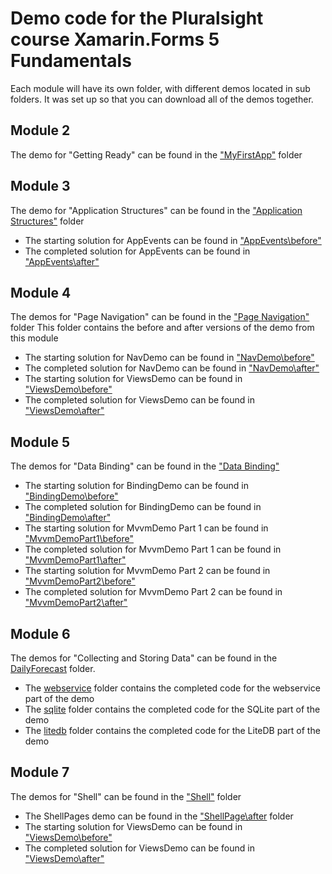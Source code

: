 # Demo code for the Pluralsight course Xamarin.Forms 5 Fundamentals
Each module will have its own folder, with different demos located in sub folders.  It was set up so that you can download all of the demos together.

## Module 2
The demo for "Getting Ready" can be found in the ["MyFirstApp"](https://github.com/anotherlab/xf5fundamentals/tree/main/Getting%20Ready/MyFirstApp) folder

## Module 3
The demo for "Application Structures" can be found in the ["Application Structures"](https://github.com/anotherlab/xf5fundamentals/tree/main/applicationstructures) folder
 - The starting solution for AppEvents can be found in ["AppEvents\before"](https://github.com/anotherlab/xf5fundamentals/tree/main/applicationstructures/before)
 - The completed solution for AppEvents can be found in ["AppEvents\after"](https://github.com/anotherlab/xf5fundamentals/tree/main/applicationstructures/after)

## Module 4
The demos for "Page Navigation" can be found in the ["Page Navigation"](https://github.com/anotherlab/xf5fundamentals/tree/main/Page%20Navigation) folder
This folder contains the before and after versions of the demo from this module
 - The starting solution for NavDemo can be found in ["NavDemo\before"](https://github.com/anotherlab/xf5fundamentals/tree/main/Page%20Navigation/NavDemo/before)
 - The completed solution for NavDemo can be found in ["NavDemo\after"](https://github.com/anotherlab/xf5fundamentals/tree/main/Page%20Navigation/NavDemo/after)
 - The starting solution for ViewsDemo can be found in ["ViewsDemo\before"](https://github.com/anotherlab/xf5fundamentals/tree/main/Page%20Navigation/ViewsDemo/before)
 - The completed solution for ViewsDemo can be found in ["ViewsDemo\after"](https://github.com/anotherlab/xf5fundamentals/tree/main/Page%20Navigation/ViewsDemo/after)

## Module 5
The demos for "Data Binding" can be found in the ["Data Binding"](https://github.com/anotherlab/xf5fundamentals/tree/main/Data%20Binding)
 - The starting solution for BindingDemo can be found in ["BindingDemo\before"](https://github.com/anotherlab/xf5fundamentals/tree/main/Data%20Binding/BindingDemo/before)
 - The completed solution for BindingDemo can be found in ["BindingDemo\after"](https://github.com/anotherlab/xf5fundamentals/tree/main/Data%20Binding/BindingDemo/after)
 - The starting solution for MvvmDemo Part 1 can be found in ["MvvmDemoPart1\before"](https://github.com/anotherlab/xf5fundamentals/tree/main/Data%20Binding/MvvmDemoPart1/before)
 - The completed solution for MvvmDemo Part 1 can be found in ["MvvmDemoPart1\after"](https://github.com/anotherlab/xf5fundamentals/tree/main/Data%20Binding/MvvmDemoPart1/after)
 - The starting solution for MvvmDemo Part 2 can be found in ["MvvmDemoPart2\before"](https://github.com/anotherlab/xf5fundamentals/tree/main/Data%20Binding/MvvmDemoPart2/before)
 - The completed solution for MvvmDemo Part 2 can be found in ["MvvmDemoPart2\after"](https://github.com/anotherlab/xf5fundamentals/tree/main/Data%20Binding/MvvmDemoPart2/after)

## Module 6
The demos for "Collecting and Storing Data" can be found in the [DailyForecast](https://github.com/anotherlab/xf5fundamentals/tree/main/Collecting%20and%20Storing%20Data/DailyForecast) folder.
 - The [webservice](https://github.com/anotherlab/xf5fundamentals/tree/main/Collecting%20and%20Storing%20Data/DailyForecast/webservice) folder contains the completed code for the webservice part of the demo
 - The [sqlite](https://github.com/anotherlab/xf5fundamentals/tree/main/Collecting%20and%20Storing%20Data/DailyForecast/sqlite) folder contains the completed code for the SQLite part of the demo
 - The [litedb](https://github.com/anotherlab/xf5fundamentals/tree/main/Collecting%20and%20Storing%20Data/DailyForecast/litedb) folder contains the completed code for the LiteDB part of the demo
 
## Module 7
The demos for "Shell" can be found in the ["Shell"](https://github.com/anotherlab/xf5fundamentals/tree/main/Shell) folder
 - The ShellPages demo can be found in the ["ShellPage\after](https://github.com/anotherlab/xf5fundamentals/tree/main/Shell/ShellPages/after) folder
 - The starting solution for ViewsDemo can be found in ["ViewsDemo\before"](https://github.com/anotherlab/xf5fundamentals/tree/main/Shell/ViewsDemo/before)
 - The completed solution for ViewsDemo can be found in ["ViewsDemo\after"](https://github.com/anotherlab/xf5fundamentals/tree/main/Shell/ViewsDemo/after)
